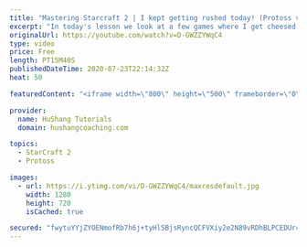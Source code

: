 ```yaml
---
title: "Mastering Starcraft 2 | I kept getting rushed today! (Protoss vs Zerg)"
excerpt: "In today's lesson we look at a few games where I get cheesed by zergs players. Actually, zerg player. Singular. Let's take a look at the mistakes I make and how I know these rushes are coming!  Protoss vs Zerg | I keep getting rushed today! #PvZ #protoss #StarCraft2 #RTS #SC2  Coaching --------------------------------------------------------------------------"
originalUrl: https://youtube.com/watch?v=D-GWZZYWqC4
type: video
price: Free
length: PT15M40S
publishedDateTime: 2020-07-23T22:14:32Z
heat: 50

featuredContent: "<iframe width=\"800\" height=\"500\" frameborder=\"0\" src=\"https://www.youtube.com/embed/D-GWZZYWqC4\" allow=\"accelerometer; autoplay; encrypted-media; gyroscope; picture-in-picture\" allowfullscreen></iframe>"

provider:
  name: HuShang Tutorials
  domain: hushangcoaching.com

topics:
  - StarCraft 2
  - Protoss

images:
  - url: https://i.ytimg.com/vi/D-GWZZYWqC4/maxresdefault.jpg
    width: 1280
    height: 720
    isCached: true

secured: "fwytuYYjZYOENmofRb7h6j+tyHlSBjsRyncQCFVXiy2e2N89vRDhBLPCEDUr4n+9IEZ83d9J41333Bgmy+7xz9tbjGGWFJsiJ5bI/onyz0qAiZgieF+SsIyE52iVoXpS2wmy+jIx3LFH0NqTnFoMKnFPyQIwXAsQVGnA6n7Yp12c16Faco4jVf9tdzB9DVQJKu9LnuFbcx5lj5ls56h0UX9bF373wF+NpLVFhwfd5VavFj1e7DFB50VC/Y/fTwbNzthFs6+yHIDsF1Y5pt3G9o9IdVtVpAWHJaBTCN4tNaQ1QVQPlsX7Vo33ZSo3DBbwrc53a0iSue4tWOqfZu074wibfIUjVsxo9mWZ8l4G3kdwF0B2Z6CCRP06aUE3wdYsK8WyjmUtphWC095/7T8+ysscsvuGqMdfEzJsa9IMAIo=;v1d1AahXAmaYGXap8k3ZTQ=="
---
```


